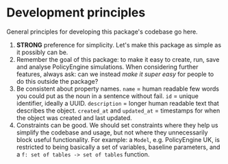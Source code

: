 # Development principles

General principles for developing this package's codebase go here.

1. **STRONG** preference for simplicity. Let's make this package as simple as it possibly can be.
2. Remember the goal of this package: to make it easy to create, run, save and analyse PolicyEngine simulations. When considering further features, always ask: can we instead *make it super easy* for people to do this outside the package?
3. Be consistent about property names. `name` = human readable few words you could put as the noun in a sentence without fail. `id` = unique identifier, ideally a UUID. `description` = longer human readable text that describes the object. `created_at` and `updated_at` = timestamps for when the object was created and last updated.
4. Constraints can be good. We should set constraints where they help us simplify the codebase and usage, but not where they unnecessarily block useful functionality. For example: a `Model`, e.g. PolicyEngine UK, is restricted to being basically a set of variables, baseline parameters, and a `f: set of tables -> set of tables` function.